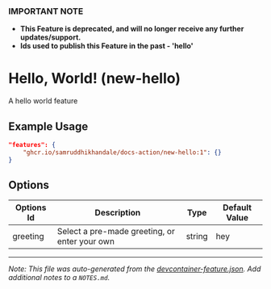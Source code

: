 ### **IMPORTANT NOTE**
- **This Feature is deprecated, and will no longer receive any further updates/support.**
- **Ids used to publish this Feature in the past - 'hello'**

# Hello, World! (new-hello)

A hello world feature

## Example Usage

```json
"features": {
    "ghcr.io/samruddhikhandale/docs-action/new-hello:1": {}
}
```

## Options

| Options Id | Description | Type | Default Value |
|-----|-----|-----|-----|
| greeting | Select a pre-made greeting, or enter your own | string | hey |



---

_Note: This file was auto-generated from the [devcontainer-feature.json](https://github.com/samruddhikhandale/docs-action/blob/main/src/new-hello/devcontainer-feature.json).  Add additional notes to a `NOTES.md`._
